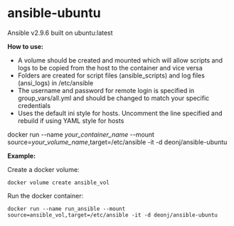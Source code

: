 # ansible-ubuntu

Ansible v2.9.6 built on ubuntu:latest

**How to use:**

* A volume should be created and mounted which will allow scripts and logs to be copied from the host to the container and vice versa
* Folders are created for script files (ansible_scripts) and log files (ansi_logs) in /etc/ansible
* The username and password for remote login is specified in group_vars/all.yml and should be changed to match your specific credentials
* Uses the default ini style for hosts. Uncomment the line specified and rebuild if using YAML style for hosts

docker run --name *your_container_name* --mount source=*your_volume_name*,target=/etc/ansible -it -d deonj/ansible-ubuntu

**Example:** 

 Create a docker volume:
 
    docker volume create ansible_vol
    
Run the docker container:
    
    docker run --name run_ansible --mount source=ansible_vol,target=/etc/ansible -it -d deonj/ansible-ubuntu
